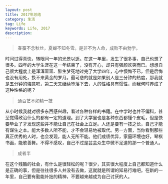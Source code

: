 ```yaml
---
layout: post
title: 2017年总结
category: 生活
tag: Life
keywords: Life, 2017
description:
---
```

>春蚕不念秋丝，夏蝉不知冬雪。是非不为人命，成败不由勃学。

时间过得真快，转眼间一年的光景以逝。在这一年里，发生了很多事，自己也想了很多。四年的大学生涯在这一年结束了，没有开心，却只有强颜欢笑而已。想想自己很大程度上是浑浑噩噩、醉生梦死地过完了大学四年，心中懊悔不已，但是后悔也没有用处，换不来黄金的岁月。最可悲的就是如果别人是三分钟的热度，那我就是五分钟的悔意吧，第二天又继续堕落下去，人的性格具有惯性，而我何时养成了这种性格的呢？

>通百艺不如精一技

从小时候我就对很多东西感兴趣，看过各种各样的书籍。在中学时也并不偏科，甚至觉得政治什么的都有一定的道理。到了大学里也是各种东西都懂个皮毛，但是快要毕业了才发现这些并不能让自己在社会上立足。人还是要有一技之长，自己才能有谋生之本。能大多数人所不能，才不会轻易地被取代。另一方面，当你看到那些真正优秀的人时，也会发现，能人无所不能。他们成绩优异，家庭环境也好，琴棋书画，能歌善舞。不得不感叹，自己不过是芸芸众生中微不足道的那一个普通人。

>成者半

在这个残酷的社会，有什么是很轻松的呢？很少，其实很大程度上自己都知道什么是正确的事，但是往往很多人并没有去做，这就就是所谓的知易行难吧。在新的一年里，自己要有勤能补拙的精神，不要越来越成为自己讨厌的人。